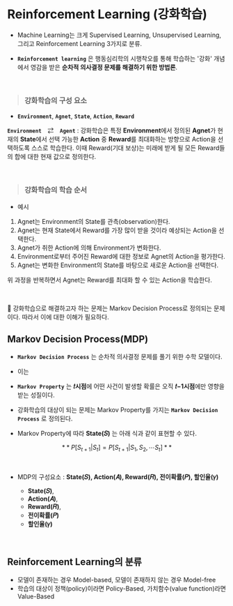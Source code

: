 # Reinforcement Learning (강화학습)

- Machine Learning는 크게 Supervised Learning, Unsupervised Learning, 그리고 Reinforcement Learning 3가지로 분류.

- **`Reinforcement learning`** 은 행동심리학의 시행착오를 통해 학습하는 '강화' 개념에서 영감을 받은 **순차적 의사결정 문제를 해결하기 위한 방법론**.

<br/>

> ### **강화학습의 구성 요소**

- **`Environment`**, **`Agnet`**, **`State`**, **`Action`**, **`Reward`**

 **`Environment`**　⇄　**`Agent`** : 강화학습은 특정 **Environment**에서 정의된 **Agnet**가 현재의 **State**에서 선택 가능한 **Action** 중 **Reward**를 최대화하는 방향으로 Action을 선택하도록 스스로 학습한다. 이때 Reward(기대 보상)는 미래에 받게 될 모든 Reward들의 합에 대한 현재 값으로 정의한다.

<br/>

> ### **강화학습의 학습 순서**

- 예시

1. Agnet는 Environment의 State를 관측(observation)한다.
2. Agnet는 현재 State에서 Reward를 가장 많이 받을 것이라 예상되는 Action을 선택한다.
3. Agnet가 취한 Action에 의해 Environment가 변화한다.
4. Environment로부터 주어진 Reward에 대한 정보로 Agnet의 Action을 평가한다. 
5. Agnet는 변화한 Environment의 State를 바탕으로 새로운 Action을 선택한다.

위 과정을 반복하면서 Agnet는 Reward를 최대화 할 수 있는 Action을 학습한다.

<br/>

🤔 강화학습으로 해결하고자 하는 문제는 Markov Decision Process로 정의되는 문제이다. 따라서 이에 대한 이해가 필요하다.


## Markov Decision Process(MDP)

- **`Markov Decision Process`** 는 순차적 의사결정 문제를 풀기 위한 수학 모델이다.

- 이는
- **`Markov Property`** 는 **𝑡시점**에 어떤 사건이 발생할 확률은 오직 **𝑡−1시점**에만 영향을 받는 성질이다.

- 강화학습의 대상이 되는 문제는 Markov Property를 가지는 **`Markov Decision Process`** 로 정의된다.

-  Markov Property에 따라 **State(𝑆)** 는 아래 식과 같이 표현할 수 있다.

$$  **P[S_{t+1}|S_t] = P[S_{t+1}|S_1,S_2,⋯S_t]**  $$

<br/>

- MDP의 구성요소 : **State(𝑆), Action(𝐴), Reward(𝑅), 전이확률(𝑃), 할인율(𝛾)**

  -  **State(𝑆)**, 
  -  **Action(𝐴)**,
  -  **Reward(𝑅)**,
  -  **전이확률(𝑃)**
  -  **할인율(𝛾)**

<br/>

## Reinforcement Learning의 분류

- 모델이 존재하는 경우 Model-based, 모델이 존재하지 않는 경우 Model-free
- 학습의 대상이 정책(policy)이라면 Policy-Based, 가치함수(value function)라면 Value-Based

